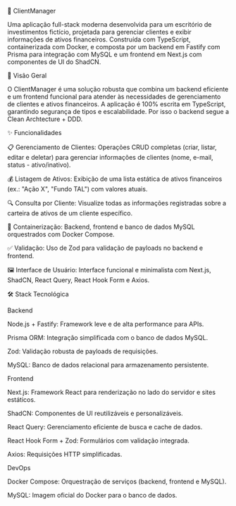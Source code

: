 🌟 ClientManager

Uma aplicação full-stack moderna desenvolvida para um escritório de investimentos fictício, projetada para gerenciar clientes e exibir informações de ativos financeiros. Construída com TypeScript, containerizada com Docker, e composta por um backend em Fastify com Prisma para integração com MySQL e um frontend em Next.js com componentes de UI do ShadCN.


🚀 Visão Geral

O ClientManager é uma solução robusta que combina um backend eficiente e um frontend funcional para atender às necessidades de gerenciamento de clientes e ativos financeiros. A aplicação é 100% escrita em TypeScript, garantindo segurança de tipos e escalabilidade. Por isso o backend segue a Clean Archtecture + DDD.


✨ Funcionalidades


📋 Gerenciamento de Clientes: Operações CRUD completas (criar, listar, editar e deletar) para gerenciar informações de clientes (nome, e-mail, status - ativo/inativo).

💰 Listagem de Ativos: Exibição de uma lista estática de ativos financeiros (ex.: "Ação X", "Fundo TAL") com valores atuais.

🔍 Consulta por Cliente: Visualize todas as informações registradas sobre a carteira de ativos de um cliente específico.

🐳 Containerização: Backend, frontend e banco de dados MySQL orquestrados com Docker Compose.

✅ Validação: Uso de Zod para validação de payloads no backend e frontend.

🖼️ Interface de Usuário: Interface funcional e minimalista com Next.js, ShadCN, React Query, React Hook Form e Axios.


🛠️ Stack Tecnológica

Backend

Node.js + Fastify: Framework leve e de alta performance para APIs.

Prisma ORM: Integração simplificada com o banco de dados MySQL.

Zod: Validação robusta de payloads de requisições.

MySQL: Banco de dados relacional para armazenamento persistente.


Frontend

Next.js: Framework React para renderização no lado do servidor e sites estáticos.

ShadCN: Componentes de UI reutilizáveis e personalizáveis.

React Query: Gerenciamento eficiente de busca e cache de dados.

React Hook Form + Zod: Formulários com validação integrada.

Axios: Requisições HTTP simplificadas.

DevOps


Docker Compose: Orquestração de serviços (backend, frontend e MySQL).

MySQL: Imagem oficial do Docker para o banco de dados.
